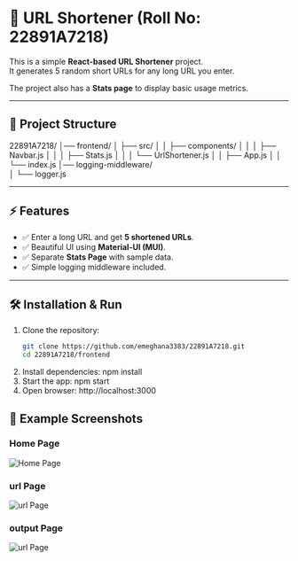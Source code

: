 # 🚀 URL Shortener (Roll No: 22891A7218)

This is a simple **React-based URL Shortener** project.  
It generates 5 random short URLs for any long URL you enter.  

The project also has a **Stats page** to display basic usage metrics.

---

## 📂 Project Structure
22891A7218/
│── frontend/
│ ├── src/
│ │ ├── components/
│ │ │ ├── Navbar.js
│ │ │ ├── Stats.js
│ │ │ └── UrlShortener.js
│ │ ├── App.js
│ │ └── index.js
│── logging-middleware/  
│ └── logger.js


---

## ⚡ Features
- ✅ Enter a long URL and get **5 shortened URLs**.  
- ✅ Beautiful UI using **Material-UI (MUI)**.  
- ✅ Separate **Stats Page** with sample data.  
- ✅ Simple logging middleware included.  

---

## 🛠 Installation & Run
1. Clone the repository:
   ```bash
   git clone https://github.com/emeghana3383/22891A7218.git
   cd 22891A7218/frontend
2. Install dependencies:
   npm install
3. Start the app:
    npm start
4. Open browser:
    http://localhost:3000
## 📸 Example Screenshots

### Home Page
![Home Page](screenshots/home.png)

### url Page
![url Page](screenshots/url.png)

### output Page
![url Page](screenshots/output.png)
